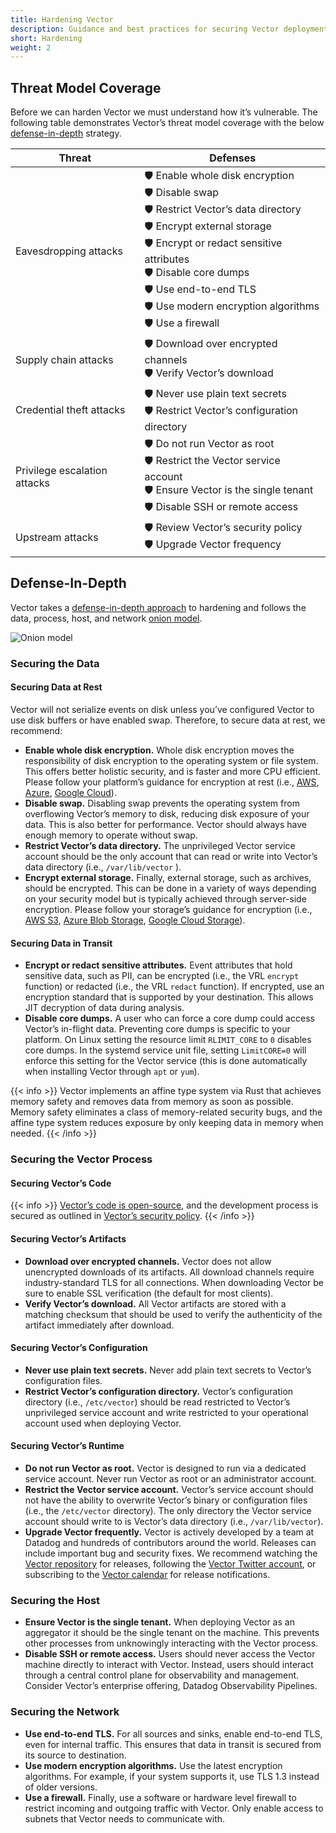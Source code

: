 ```yaml
---
title: Hardening Vector
description: Guidance and best practices for securing Vector deployments.
short: Hardening
weight: 2
---
```


## Threat Model Coverage

Before we can harden Vector we must understand how it’s vulnerable. The following table demonstrates Vector’s threat model coverage with the below [defense-in-depth](https://en.wikipedia.org/wiki/Information_security#Defense_in_depth) strategy.

| Threat | Defenses |
| --- | --- |
| Eavesdropping attacks | 🛡️ Enable whole disk encryption<br />🛡️ Disable swap<br />🛡️ Restrict Vector’s data directory<br />🛡️ Encrypt external storage<br />🛡️ Encrypt or redact sensitive attributes<br />🛡️ Disable core dumps<br />🛡️ Use end-to-end TLS<br />🛡️ Use modern encryption algorithms<br />🛡️ Use a firewall |
| Supply chain attacks | 🛡️ Download over encrypted channels<br />🛡️ Verify Vector’s download |
| Credential theft attacks | 🛡️ Never use plain text secrets<br />🛡️ Restrict Vector’s configuration directory |
| Privilege escalation attacks | 🛡️ Do not run Vector as root<br />🛡️ Restrict the Vector service account<br />🛡️ Ensure Vector is the single tenant<br />🛡️ Disable SSH or remote access |
| Upstream attacks | 🛡️ Review Vector’s security policy<br />🛡️ Upgrade Vector frequency |

## Defense-In-Depth

Vector takes a [defense-in-depth approach](https://en.wikipedia.org/wiki/Information_security#Defense_in_depth) to hardening and follows the data, process, host, and network [onion model](https://en.wikipedia.org/wiki/Onion_model).

![Onion model](/img/going-to-prod/onion-model.png)

### Securing the Data

#### Securing Data at Rest

Vector will not serialize events on disk unless you’ve configured Vector to use disk buffers or have enabled swap. Therefore, to secure data at rest, we recommend:

- **Enable whole disk encryption.** Whole disk encryption moves the responsibility of disk encryption to the operating system or file system. This offers better holistic security, and is faster and more CPU efficient. Please follow your platform’s guidance for encryption at rest (i.e., [AWS](https://docs.aws.amazon.com/whitepapers/latest/efs-encrypted-file-systems/encryption-of-data-at-rest.html), [Azure](https://docs.microsoft.com/en-us/azure/security/fundamentals/encryption-atrest), [Google Cloud](https://cloud.google.com/security/encryption/default-encryption)).
- **Disable swap.** Disabling swap prevents the operating system from overflowing Vector’s memory to disk, reducing disk exposure of your data. This is also better for performance. Vector should always have enough memory to operate without swap.
- **Restrict Vector’s data directory.** The unprivileged Vector service account should be the only account that can read or write into Vector’s data directory (i.e., `/var/lib/vector` ).
- **Encrypt external storage.** Finally, external storage, such as archives, should be encrypted. This can be done in a variety of ways depending on your security model but is typically achieved through server-side encryption. Please follow your storage’s guidance for encryption (i.e., [AWS S3](https://docs.aws.amazon.com/AmazonS3/latest/userguide/bucket-encryption.html), [Azure Blob Storage](https://docs.microsoft.com/en-us/azure/storage/common/storage-service-encryption), [Google Cloud Storage](https://cloud.google.com/storage/docs/encryption)).

#### Securing Data in Transit

- **Encrypt or redact sensitive attributes.** Event attributes that hold sensitive data, such as PII, can be encrypted (i.e., the VRL `encrypt` function) or redacted (i.e., the VRL `redact` function). If encrypted, use an encryption standard that is supported by your destination. This allows JIT decryption of data during analysis.
- **Disable core dumps.** A user who can force a core dump could access Vector’s in-flight data. Preventing core dumps is specific to your platform. On Linux setting the resource limit `RLIMIT_CORE` to `0` disables core dumps. In the systemd service unit file, setting `LimitCORE=0` will enforce this setting for the Vector service (this is done automatically when installing Vector through `apt` or `yum`).

{{< info >}}
Vector implements an affine type system via Rust that achieves memory safety and removes data from memory as soon as possible. Memory safety eliminates a class of memory-related security bugs, and the affine type system reduces exposure by only keeping data in memory when needed.
{{< /info >}}

### Securing the Vector Process

#### Securing Vector’s Code

{{< info >}}
[Vector’s code is open-source](https://github.com/vectordotdev/vector), and the development process is secured as outlined in [Vector’s security policy](https://github.com/vectordotdev/vector/blob/master/SECURITY.md).
{{< /info >}}

#### Securing Vector’s Artifacts

- **Download over encrypted channels.** Vector does not allow unencrypted downloads of its artifacts. All download channels require industry-standard TLS for all connections. When downloading Vector be sure to enable SSL verification (the default for most clients).
- **Verify Vector’s download.** All Vector artifacts are stored with a matching checksum that should be used to verify the authenticity of the artifact immediately after download.

#### Securing Vector’s Configuration

- **Never use plain text secrets.** Never add plain text secrets to Vector’s configuration files.
- **Restrict Vector’s configuration directory.** Vector’s configuration directory (i.e., `/etc/vector`) should be read restricted to Vector’s unprivileged service account and write restricted to your operational account used when deploying Vector.

#### Securing Vector’s Runtime

- **Do not run Vector as root.** Vector is designed to run via a dedicated service account. Never run Vector as root or an administrator account.
- **Restrict the Vector service account.** Vector’s service account should not have the ability to overwrite Vector’s binary or configuration files (i.e., the `/etc/vector` directory). The only directory the Vector service account should write to is Vector’s data directory (i.e., `/var/lib/vector`).
- **Upgrade Vector frequently.** Vector is actively developed by a team at Datadog and hundreds of contributors around the world. Releases can include important bug and security fixes. We recommend watching the [Vector repository](https://github.com/vectordotdev/vector) for releases, following the [Vector Twitter account](https://twitter.com/vectordotdev), or subscribing to the [Vector calendar](https://calendar.vector.dev) for release notifications.

### Securing the Host

- **Ensure Vector is the single tenant.** When deploying Vector as an aggregator it should be the single tenant on the machine. This prevents other processes from unknowingly interacting with the Vector process.
- **Disable SSH or remote access.** Users should never access the Vector machine directly to interact with Vector. Instead, users should interact through a central control plane for observability and management. Consider Vector’s enterprise offering, Datadog Observability Pipelines.

### Securing the Network

- **Use end-to-end TLS.** For all sources and sinks, enable end-to-end TLS, even for internal traffic. This ensures that data in transit is secured from its source to destination.
- **Use modern encryption algorithms.** Use the latest encryption algorithms. For example, if your system supports it, use TLS 1.3 instead of older versions.
- **Use a firewall.** Finally, use a software or hardware level firewall to restrict incoming and outgoing traffic with Vector. Only enable access to subnets that Vector needs to communicate with.